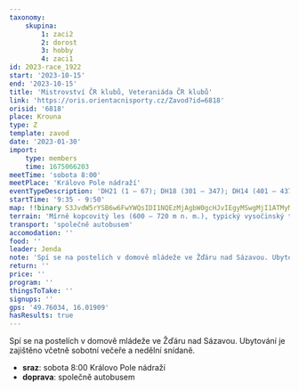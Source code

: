 ```yaml
---
taxonomy:
    skupina:
        1: zaci2
        2: dorost
        3: hobby
        4: zaci1
id: 2023-race_1922
start: '2023-10-15'
end: '2023-10-15'
title: 'Mistrovství ČR klubů, Veteraniáda ČR klubů'
link: 'https://oris.orientacnisporty.cz/Zavod?id=6818'
orisid: '6818'
place: Krouna
type: Z
template: zavod
date: '2023-01-30'
import:
    type: members
    time: 1675066203
meetTime: 'sobota 8:00'
meetPlace: 'Královo Pole nádraží'
eventTypeDescription: 'DH21 (1 – 67); DH18 (301 – 347); DH14 (401 – 437); DH175 (351 – 373); DH225 (611 – 690); DH275 (715 – 750); DH325 (771 – 787); MIX (801 – 862)'
startTime: '9:35 - 9:50'
map: !!binary S3JvdW5rYSB6w6FwYWQsIDI1NQEzMjAgbW0gcHJvIEgyMSwgMjI1ATMyMCBtbSBwcm8gdsWhZWNobnkgb3N0YXRuw60ga2F0ZWdvcmllLCAxOjEwMDAwLCBFID0gNW0sIHN0YXYgxZnDrWplbiAyMDIzLCBtYXBvdsO9IGtsw63EjSBJU09NIDIwMTctMi4gTWFwYSBidWRlIHZ5dGnFoXTEm25hIG5hIHZvZMSbb2RvbG7DvSBtYXRlcmnDoWwgUHJldGV4LiBIbGF2bsOtIGthcnRvZ3JhZiBQZXRyIE1hcmXEjWVrLiBNYXBvdmFsaSBQZXRyIGEgxaBpbW9uIE1hcmXEjWtvdmku
terrain: 'Mírně kopcovitý les (600 – 720 m n. m.), typický vysočinský terén, s hustou sítí vodotečí, cest a průseků, jehličnatý a částečně bukový les s dobrou průběžností, ale místy těžkou podložkou, místy náletové hustníky, bez výrazných terénních zlomů.'
transport: 'společně autobusem'
accomodation: ''
food: ''
leader: Jenda
note: 'Spí se na postelích v domově mládeže ve Žďáru nad Sázavou. Ubytování je zajištěno včetně sobotní večeře a nedělní snídaně.'
return: ''
price: ''
program: ''
thingsToTake: ''
signups: ''
gps: '49.76034, 16.01909'
hasResults: true
---
```


Spí se na postelích v domově mládeže ve Žďáru nad Sázavou. Ubytování je zajištěno včetně sobotní večeře a nedělní snídaně.
* **sraz**: sobota 8:00 Královo Pole nádraží
* **doprava**: společně autobusem
